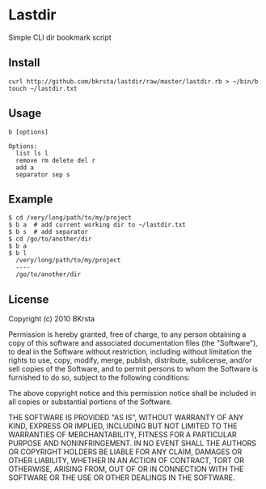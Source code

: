 Lastdir
=======
Simple CLI dir bookmark script

Install
-------
    curl http://github.com/bkrsta/lastdir/raw/master/lastdir.rb > ~/bin/b
    touch ~/lastdir.txt

Usage
-----

    b [options]

    Options:
      list ls l
      remove rm delete del r
      add a
      separator sep s
  
Example
-------
    $ cd /very/long/path/to/my/project
    $ b a  # add current working dir to ~/lastdir.txt
    $ b s  # add separator
    $ cd /go/to/another/dir
    $ b a
    $ b l
      /very/long/path/to/my/project
      ----
      /go/to/another/dir


License
-------
Copyright (c) 2010 BKrsta

Permission is hereby granted, free of charge, to any person obtaining
a copy of this software and associated documentation files (the
"Software"), to deal in the Software without restriction, including
without limitation the rights to use, copy, modify, merge, publish,
distribute, sublicense, and/or sell copies of the Software, and to
permit persons to whom the Software is furnished to do so, subject to
the following conditions:

The above copyright notice and this permission notice shall be
included in all copies or substantial portions of the Software.

THE SOFTWARE IS PROVIDED "AS IS", WITHOUT WARRANTY OF ANY KIND,
EXPRESS OR IMPLIED, INCLUDING BUT NOT LIMITED TO THE WARRANTIES OF
MERCHANTABILITY, FITNESS FOR A PARTICULAR PURPOSE AND
NONINFRINGEMENT. IN NO EVENT SHALL THE AUTHORS OR COPYRIGHT HOLDERS BE
LIABLE FOR ANY CLAIM, DAMAGES OR OTHER LIABILITY, WHETHER IN AN ACTION
OF CONTRACT, TORT OR OTHERWISE, ARISING FROM, OUT OF OR IN CONNECTION
WITH THE SOFTWARE OR THE USE OR OTHER DEALINGS IN THE SOFTWARE.
